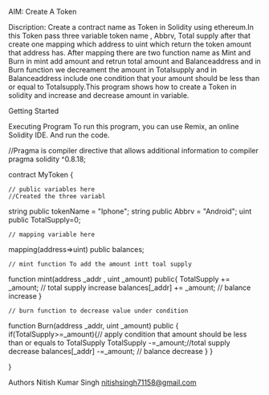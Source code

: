 AIM: Create A Token

Discription: Create a contract name as Token in Solidity using ethereum.In this Token pass three variable token name , Abbrv, Total supply after that create one mapping which address to uint which return the token amount that 
address has. After mapping there are two function name as Mint and Burn in mint add amount and retrun total amount and Balanceaddress and in Burn function we decreament the amount in Totalsupply and  in Balanceaddress
include one condition that your amount should be less than or equal to Totalsupply.This program shows how to create a Token in solidity and increase and decrease amount in variable.

Getting Started

Executing Program
To run this program, you can use Remix, an online Solidity IDE.
And run the code.

//Pragma is compiler directive that allows additional information to compiler 
pragma solidity ^0.8.18;

contract MyToken {

    // public variables here
    //Created the three variabl
   string public tokenName = "Iphone";
   string public Abbrv = "Android";
   uint public TotalSupply=0;
    
    // mapping variable here 
mapping(address=>uint) public balances;

    // mint function To add the amount intt toal supply
function mint(address _addr , uint _amount) public{
   TotalSupply += _amount; // total supply increase
   balances[_addr] += _amount; // balance increase
}

    // burn function to decrease value under condition
function Burn(address _addr, uint _amount) public {
    if(TotalSupply>=_amount){// apply condition that amount should be less than or equals to TotalSupply
    TotalSupply -=_amount;//total supply decrease
    balances[_addr] -=_amount; // balance decrease
    }
}

}

Authors
Nitish Kumar Singh
nitishsingh71158@gmail.com
